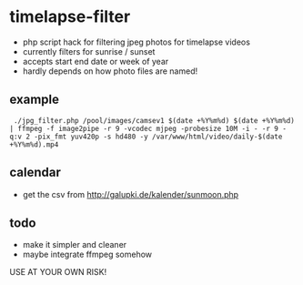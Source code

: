 # timelapse-filter
* php script hack for filtering jpeg photos for timelapse videos
* currently filters for sunrise / sunset
* accepts start end date or week of year
* hardly depends on how photo files are named!

## example
```
 ./jpg_filter.php /pool/images/camsev1 $(date +%Y%m%d) $(date +%Y%m%d) | ffmpeg -f image2pipe -r 9 -vcodec mjpeg -probesize 10M -i - -r 9 -q:v 2 -pix_fmt yuv420p -s hd480 -y /var/www/html/video/daily-$(date +%Y%m%d).mp4
```

## calendar
* get the csv from http://galupki.de/kalender/sunmoon.php

## todo
* make it simpler and cleaner
* maybe integrate ffmpeg somehow

USE AT YOUR OWN RISK!
